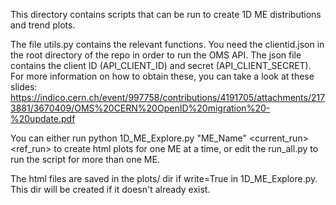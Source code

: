 This directory contains scripts that can be run to create 1D ME distributions and trend plots.

The file utils.py contains the relevant functions.
You need the clientid.json in the root directory of the repo in order to run the OMS API. The json file contains the client ID (API_CLIENT_ID) and secret (API_CLIENT_SECRET). For more information on how to obtain these, you can take a look at these slides: https://indico.cern.ch/event/997758/contributions/4191705/attachments/2173881/3670409/OMS%20CERN%20OpenID%20migration%20-%20update.pdf

You can either run
python 1D_ME_Explore.py "ME_Name" <current_run> <ref_run>
to create html plots for one ME at a time, or edit the run_all.py to run the script for more than one ME.

The html files are saved in the plots/ dir if write=True in 1D_ME_Explore.py. This dir will be created if it doesn't already exist.
